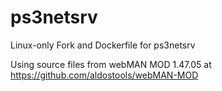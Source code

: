 # ps3netsrv
Linux-only Fork and Dockerfile for ps3netsrv

Using source files from webMAN MOD 1.47.05 at https://github.com/aldostools/webMAN-MOD
